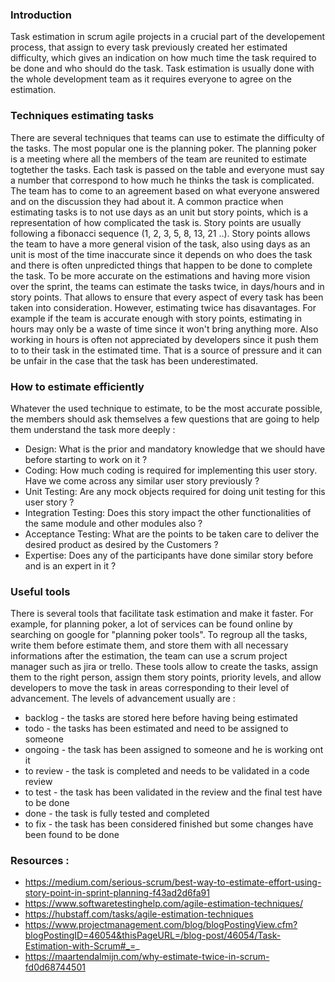 ### Introduction

Task estimation in scrum agile projects in a crucial part of the developement process, that assign to every task previously created her estimated difficulty, which gives an indication on how much time the task required to be done and who should do the task. Task estimation is usually done with the whole development team as it requires everyone to agree on the estimation.

### Techniques estimating tasks

There are several techniques that teams can use to estimate the difficulty of the tasks. The most popular one is the planning poker. The planning poker is a meeting where all the
members of the team are reunited to estimate togtether the tasks. Each task is passed on the table and everyone must say a number that correspond to how much he thinks the task
is complicated. The team has to come to an agreement based on what everyone answered and on the discussion they had about it.
A common practice when estimating tasks is to not use days as an unit but story points, which is a representation of how complicated the task is. Story points are usually following a fibonacci sequence (1, 2, 3, 5, 8, 13, 21 ..). Story points allows the team to have a more general vision of the task, also using days as an unit is most of the time
inaccurate since it depends on who does the task and there is often unpredicted things that happen to be done to complete the task.
To be more accurate on the estimations and having more vision over the sprint, the teams can estimate the tasks twice, in days/hours and in story points. That allows to ensure that every aspect of every task has been taken into consideration. However, estimating twice has disavantages. For example if the team is accurate enough with story points, estimating in hours may only be a waste of time since it won't bring anything more. Also working in hours is often not appreciated by developers since it push them to to their task in the estimated time. That is a source of pressure and it can be unfair in the case that the task has been underestimated. 

### How to estimate efficiently

Whatever the used technique to estimate, to be the most accurate possible, the members should ask themselves a few questions that are going to help them understand the task more 
deeply :
* Design: What is the prior and mandatory knowledge that we should have before starting to work on it ?
* Coding: How much coding is required for implementing this user story. Have we come across any similar user story previously ?
* Unit Testing: Are any mock objects required for doing unit testing for this user story ?
* Integration Testing: Does this story impact the other functionalities of the same module and other modules also ?
* Acceptance Testing: What are the points to be taken care to deliver the desired product as desired by the Customers ?
* Expertise: Does any of the participants have done similar story before and is an expert in it ?

### Useful tools

There is several tools that facilitate task estimation and make it faster. For example, for planning poker, a lot of services can be found online by searching on google for "planning poker tools". To regroup all the tasks, write them before estimate them, and store them with all necessary informations after the estimation, the team can use a scrum project manager such as jira or trello. These tools allow to create the tasks, assign them to the right person, assign them story points, priority levels, and allow developers to move the task in areas corresponding to their level of advancement. The levels of advancement usually are :

* backlog - the tasks are stored here before having being estimated
* todo - the tasks has been estimated and need to be assigned to someone
* ongoing - the task has been assigned to someone and he is working ont it
* to review - the task is completed and needs to be validated in a code review
* to test - the task has been validated in the review and the final test have to be done
* done - the task is fully tested and completed
* to fix - the task has been considered finished but some changes have been found to be done


### Resources :
* https://medium.com/serious-scrum/best-way-to-estimate-effort-using-story-point-in-sprint-planning-f43ad2d6fa91
* https://www.softwaretestinghelp.com/agile-estimation-techniques/
* https://hubstaff.com/tasks/agile-estimation-techniques
* https://www.projectmanagement.com/blog/blogPostingView.cfm?blogPostingID=46054&thisPageURL=/blog-post/46054/Task-Estimation-with-Scrum#_=_
* https://maartendalmijn.com/why-estimate-twice-in-scrum-fd0d68744501
